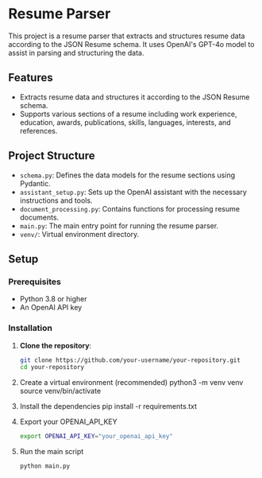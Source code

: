 # Resume Parser

This project is a resume parser that extracts and structures resume data according to the JSON Resume schema. It uses OpenAI's GPT-4o model to assist in parsing and structuring the data.

## Features

- Extracts resume data and structures it according to the JSON Resume schema.
- Supports various sections of a resume including work experience, education, awards, publications, skills, languages, interests, and references.

## Project Structure

- `schema.py`: Defines the data models for the resume sections using Pydantic.
- `assistant_setup.py`: Sets up the OpenAI assistant with the necessary instructions and tools.
- `document_processing.py`: Contains functions for processing resume documents.
- `main.py`: The main entry point for running the resume parser.
- `venv/`: Virtual environment directory.

## Setup

### Prerequisites

- Python 3.8 or higher
- An OpenAI API key

### Installation

1. **Clone the repository**:
   ```sh
   git clone https://github.com/your-username/your-repository.git
   cd your-repository

2. Create a virtual environment (recommended)
   python3 -m venv venv
   source venv/bin/activate

3. Install the dependencies
   pip install -r requirements.txt

4. Export your OPENAI_API_KEY
   ```sh
   export OPENAI_API_KEY="your_openai_api_key"
   ```

5. Run the main script
   ```sh
   python main.py
   ```
